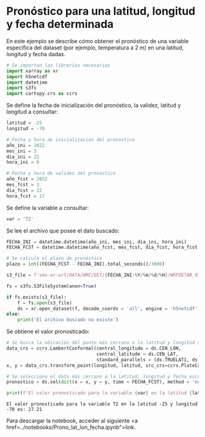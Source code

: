 # Pronóstico para una latitud, longitud y fecha determinada

En este ejemplo se describe cómo obtener el pronóstico de una variable específica del dataset (por ejemplo, temperatura a 2 m) en una latitud, longitud y fecha dadas. 

```python
# Se importan las librerías necesarias
import xarray as xr
import h5netcdf
import datetime
import s3fs
import cartopy.crs as ccrs
```

Se define la fecha de inicialización del pronóstico, la validez, latitud y longitud a consultar:

```python
latitud = -25
longitud = -70

# Fecha y hora de inicialización del pronóstico
año_ini = 2022
mes_ini = 3
dia_ini = 21
hora_ini = 0

# Fecha y hora de validez del pronóstico
año_fcst = 2022
mes_fcst = 3
dia_fcst = 22
hora_fcst = 17   
```

Se define la variable a consultar:

```python
var = 'T2'
```

Se lee el archivo que posee el dato buscado:

```python
FECHA_INI = datetime.datetime(año_ini, mes_ini, dia_ini, hora_ini)
FECHA_FCST = datetime.datetime(año_fcst, mes_fcst, dia_fcst, hora_fcst)

# Se calcula el plazo de pronóstico
plazo = int((FECHA_FCST - FECHA_INI).total_seconds()/3600)

s3_file = f'smn-ar-wrf/DATA/WRF/DET/{FECHA_INI:%Y/%m/%d/%H}/WRFDETAR_01H_{FECHA_INI:%Y%m%d_%H}_{plazo:03d}.nc'

fs = s3fs.S3FileSystem(anon=True)

if fs.exists(s3_file):
    f = fs.open(s3_file)
    ds = xr.open_dataset(f, decode_coords = 'all', engine = 'h5netcdf')
else:
    print('El archivo buscado no existe')

```

Se obtiene el valor pronosticado:

```python
# Se busca la ubicación del punto más cercano a la latitud y longitud solicitada
data_crs = ccrs.LambertConformal(central_longitude = ds.CEN_LON, 
                                 central_latitude = ds.CEN_LAT, 
                                 standard_parallels = (ds.TRUELAT1, ds.TRUELAT2))
x, y = data_crs.transform_point(longitud, latitud, src_crs=ccrs.PlateCarree())

# Se selecciona el dato más cercano a la latitud, longitud y fecha escogida
pronostico = ds.sel(dict(x = x, y = y, time = FECHA_FCST), method = 'nearest')[var]

print(f'El valor pronosticado para la variable {var} en la latitud {latitud} y longitud {longitud} es: {pronostico.values:0.2f}')
```

    El valor pronosticado para la variable T2 en la latitud -25 y longitud -70 es: 27.21


Para descargar la notebook, acceder al siguiente <a href=../notebooks/Prono_lat_lon_fecha.ipynb">link</a>.
